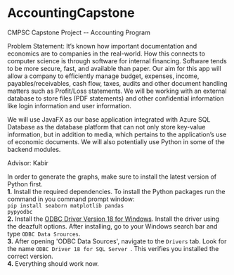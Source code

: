 # AccountingCapstone
 CMPSC Capstone Project -- Accounting Program

Problem Statement:
It’s known how important documentation and economics are to companies in the
real-world. How this connects to computer science is through software for internal
financing. Software tends to be more secure, fast, and available than paper.
Our aim for this app will allow a company to efficiently manage budget, expenses,
income, payables/receivables, cash flow, taxes, audits and other document handling
matters such as Profit/Loss statements. We will be working with an external database
to store files (PDF statements) and other confidential information like login information
and user information.

We will use JavaFX as our base application integrated with Azure SQL Database as the database
platform that can not only store key-value information, but in addition to media, which
pertains to the application’s use of economic documents. We will also potentially use
Python in some of the backend modules.

Advisor: Kabir

In order to generate the graphs, make sure to install the latest version of Python first.
<br><b>1.</b> Install the required dependencies. To install the Python packages run the command in you command prompt window: <br> 
<code>pip install seaborn matplotlib pandas pypyodbc</code>
<br><b>2.</b> Install the <a href='https://learn.microsoft.com/en-us/sql/connect/odbc/download-odbc-driver-for-sql-server?view=sql-server-ver16'>ODBC Driver Version 18 for Windows</a>. Install the driver using the deazfult options.
After installing, go to your Windows search bar and type <code>ODBC Data Srources</code>.
<br><b>3.</b> After opening 'ODBC Data Sources', navigate to the <code>Drivers</code> tab. Look for the name <code>ODBC Driver 18 for SQL Server </code>. This verifies you installed the correct version.
<br><b>4.</b> Everything should work now.

